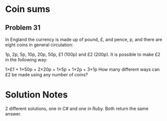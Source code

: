 # Coin sums
## Problem 31
In England the currency is made up of pound, £, and pence, p, and there are eight coins in general circulation:

1p, 2p, 5p, 10p, 20p, 50p, £1 (100p) and £2 (200p).
It is possible to make £2 in the following way:

1×£1 + 1×50p + 2×20p + 1×5p + 1×2p + 3×1p
How many different ways can £2 be made using any number of coins?

# Solution Notes
2 different solutions, one in C# and one in Ruby. Both return the same answer.
